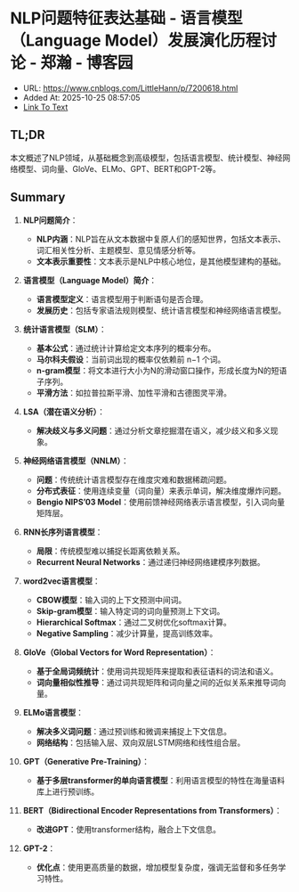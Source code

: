 # NLP问题特征表达基础 - 语言模型（Language Model）发展演化历程讨论 - 郑瀚 - 博客园
- URL: https://www.cnblogs.com/LittleHann/p/7200618.html
- Added At: 2025-10-25 08:57:05
- [Link To Text](2025-10-25-nlp问题特征表达基础---语言模型（language-model）发展演化历程讨论---郑瀚---博客园_raw.md)

## TL;DR
本文概述了NLP领域，从基础概念到高级模型，包括语言模型、统计模型、神经网络模型、词向量、GloVe、ELMo、GPT、BERT和GPT-2等。

## Summary
1. **NLP问题简介**：
    - **NLP内涵**：NLP旨在从文本数据中复原人们的感知世界，包括文本表示、词汇相关性分析、主题模型、意见情感分析等。
    - **文本表示重要性**：文本表示是NLP中核心地位，是其他模型建构的基础。

2. **语言模型（Language Model）简介**：
    - **语言模型定义**：语言模型用于判断语句是否合理。
    - **发展历史**：包括专家语法规则模型、统计语言模型和神经网络语言模型。

3. **统计语言模型（SLM）**：
    - **基本公式**：通过统计计算给定文本序列的概率分布。
    - **马尔科夫假设**：当前词出现的概率仅依赖前 n−1 个词。
    - **n-gram模型**：将文本进行大小为N的滑动窗口操作，形成长度为N的短语子序列。
    - **平滑方法**：如拉普拉斯平滑、加性平滑和古德图灵平滑。

4. **LSA（潜在语义分析）**：
    - **解决歧义与多义问题**：通过分析文章挖掘潜在语义，减少歧义和多义现象。

5. **神经网络语言模型（NNLM）**：
    - **问题**：传统统计语言模型存在维度灾难和数据稀疏问题。
    - **分布式表征**：使用连续变量（词向量）来表示单词，解决维度爆炸问题。
    - **Bengio NIPS’03 Model**：使用前馈神经网络表示语言模型，引入词向量矩阵层。

6. **RNN长序列语言模型**：
    - **局限**：传统模型难以捕捉长距离依赖关系。
    - **Recurrent Neural Networks**：通过递归神经网络建模序列数据。

7. **word2vec语言模型**：
    - **CBOW模型**：输入词的上下文预测中间词。
    - **Skip-gram模型**：输入特定词的词向量预测上下文词。
    - **Hierarchical Softmax**：通过二叉树优化softmax计算。
    - **Negative Sampling**：减少计算量，提高训练效率。

8. **GloVe（Global Vectors for Word Representation）**：
    - **基于全局词频统计**：使用词共现矩阵来提取和表征语料的词法和语义。
    - **词向量相似性推导**：通过词共现矩阵和词向量之间的近似关系来推导词向量。

9. **ELMo语言模型**：
    - **解决多义词问题**：通过预训练和微调来捕捉上下文信息。
    - **网络结构**：包括输入层、双向双层LSTM网络和线性组合层。

10. **GPT（Generative Pre-Training）**：
    - **基于多层transformer的单向语言模型**：利用语言模型的特性在海量语料库上进行预训练。

11. **BERT（Bidirectional Encoder Representations from Transformers）**：
    - **改进GPT**：使用transformer结构，融合上下文信息。

12. **GPT-2**：
    - **优化点**：使用更高质量的数据，增加模型复杂度，强调无监督和多任务学习特性。
